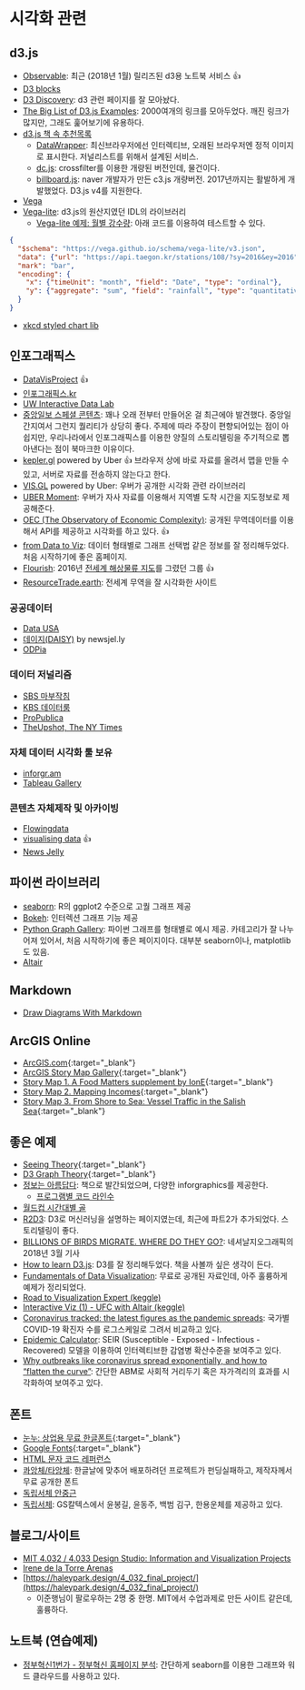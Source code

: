 # 시각화 관련

## d3.js

* [Observable](https://beta.observablehq.com/): 최근 (2018년 1월) 릴리즈된 d3용 노트북 서비스 :+1:
* [D3 blocks](https://bl.ocks.org/)
* [D3 Discovery](https://d3-discovery.net/): d3 관련 페이지를 잘 모아놨다.
* [The Big List of D3.js Examples](http://christopheviau.com/d3list/gallery.html): 2000여개의 링크를 모아두었다. 깨진 링크가 많지만, 그래도 훑어보기에 유용하다.
* [d3.js 책 속 추천목록](../[Book]D3.js/ch02-intro-d3.md)
  * [DataWrapper](http://datawrapper.de): 최신브라우저에선 인터렉티브, 오래된 브라우저엔 정적 이미지로 표시한다. 저널리스트를 위해서 설계된 서비스.
  * [dc.js](http://nickqizhu.github.com/dc.js): crossfilter를 이용한 개량된 버전인데, 물건이다.
  * [billboard.js](https://naver.github.io/billboard.js/): naver 개발자가 만든 c3.js 개량버전. 2017년까지는 활발하게 개발했었다. D3.js v4를 지원한다.
* [Vega](https://vega.github.io/vega/)
* [Vega-lite](https://github.com/vega/vega-lite): d3.js의 원산지였던 IDL의 라이브러리
  * [Vega-lite 예제: 월별 강수량](https://vega.github.io/editor/): 아래 코드를 이용하여 테스트할 수 있다.

```json
{
  "$schema": "https://vega.github.io/schema/vega-lite/v3.json",
  "data": {"url": "https://api.taegon.kr/stations/108/?sy=2016&ey=2016"},
  "mark": "bar",
  "encoding": {
    "x": {"timeUnit": "month", "field": "Date", "type": "ordinal"},
    "y": {"aggregate": "sum", "field": "rainfall", "type": "quantitative"}
  }
}
```

* [xkcd styled chart lib](https://github.com/timqian/chart.xkcd)

## 인포그래픽스

* [DataVisProject](http://datavizproject.com/) :+1:
* [인포그래픽스.kr](http://info-graphics.kr)
* [UW Interactive Data Lab](http://idl.cs.washington.edu/)
* [중앙일보 스페셜 콘텐츠](http://news.joins.com/DigitalSpecial/298): 꽤나 오래 전부터 만들어온 걸 최근에야 발견했다. 중앙일간지여서 그런지 퀄리티가 상당히 좋다. 주제에 따라 주장이 편향되어있는 점이 아쉽지만, 우리나라에서 인포그래픽스를 이용한 양질의 스토리텔링을 주기적으로 뽑아낸다는 점이 북마크한 이유이다.
* [kepler.gl](http://kepler.gl) powered by Uber :+1: 브라우저 상에 바로 자료를 올려서 맵을 만들 수 있고, 서버로 자료를 전송하지 않는다고 한다.
* [VIS.GL](http://vis.gl/) powered by Uber: 우버가 공개한 시각화 관련 라이브러리
* [UBER Moment](https://movement.uber.com/?lang=en-US): 우버가 자사 자료를 이용해서 지역별 도착 시간을 지도정보로 제공해준다.
* [OEC (The Observatory of Economic Complexity)](https://atlas.media.mit.edu/en/visualize/tree_map/hs92/export/ita/all/show/2016/): 공개된 무역데이터를 이용해서 API를 제공하고 시각화를 하고 있다. :+1:
* [from Data to Viz](https://www.data-to-viz.com/): 데이터 형태별로 그래프 선택법 같은 정보를 잘 정리해두었다. 처음 시작하기에 좋은 홈페이지.
* [Flourish](https://app.flourish.studio/projects): 2016년 [전세계 해상물류 지도](https://www.shipmap.org/)를 그렸던 그룹 :+1:
* [ResourceTrade.earth](https://resourcetrade.earth/data): 전세계 무역을 잘 시각화한 사이트

### 공공데이터

* [Data USA](https://datausa.io)
* [데이지(DAISY)](https://daisy.newsjel.ly/solution) by newsjel.ly
* [ODPia](https://odpia.org)

### 데이터 저널리즘

* [SBS 마부작침](http://news.sbs.co.kr/news/newsPlusList.do?themeId=10000000114)
* [KBS 데이터룸](http://u20worldcup.kbs.co.kr/news/list.do?mcd=0909)
* [ProPublica](https://www.propublica.org/)
* [TheUpshot, The NY Times](https://www.nytimes.com/section/upshot)

### 자체 데이터 시각화 툴 보유

* [inforgr.am](https://infogram.com/)
* [Tableau Gallery](https://public.tableau.com/gallery)

### 콘텐츠 자체제작 및 아카이빙

* [Flowingdata](https://flowingdata.com/)
* [visualising data](https://www.visualisingdata.com/) :+1:
* [News Jelly](http://contents.newsjel.ly/)

## 파이썬 라이브러리

* [seaborn](https://seaborn.pydata.org/examples/index.html): R의 ggplot2 수준으로 고퀄 그래프 제공
* [Bokeh](https://bokeh.pydata.org/en/latest/docs/gallery.html): 인터렉션 그래프 기능 제공
* [Python Graph Gallery](https://python-graph-gallery.com/): 파이썬 그래프를 형태별로 예시 제공. 카테고리가 잘 나누어져 있어서, 처음 시작하기에 좋은 페이지이다. 대부분 seaborn이나, matplotlib도 있음.
* [Altair](https://altair-viz.github.io/index.html)

## Markdown

* [Draw Diagrams With Markdown](http://support.typora.io/Draw-Diagrams-With-Markdown/)

## ArcGIS Online

* [ArcGIS.com](http://arcgis.com){:target="_blank"}
* [ArcGIS Story Map Gallery](https://storymaps.arcgis.com/en/gallery/#s=0&md=storymaps-apps:cascade){:target="_blank"}
* [Story Map 1. A Food Matters supplement by IonE](http://umn.maps.arcgis.com/apps/Cascade/index.html?appid=a48c26df4577490ba8b92d410df2e1fd){:target="_blank"}
* [Story Map 2. Mapping Incomes](https://storymaps.esri.com/stories/2018/mapping-incomes/index.html){:target="_blank"}
* [Story Map 3. From Shore to Sea: Vessel Traffic in the Salish Sea](http://tnc.maps.arcgis.com/apps/MapJournal/index.html?appid=48918c38e9454f8794eb0c565c8a9e16){:target="_blank"}

## 좋은 예제

* [Seeing Theory](http://students.brown.edu/seeing-theory/index.html#firstPage){:target="_blank"}
* [D3 Graph Theory](https://mrpandey.github.io/d3graphTheory/){:target="_blank"}
* [정보는 아름답다](https://informationisbeautiful.net/visualizations/): 책으로 발간되었으며, 다양한 inforgraphics를 제공한다.
  * [프로그램별 코드 라인수](https://informationisbeautiful.net/visualizations/million-lines-of-code/)
* [월드컵 시간대별 골](https://www.economist.com/graphic-detail/2018/06/18/every-world-cup-goal-ever-scored)
* [R2D3](http://www.r2d3.us): D3로 머신러닝을 설명하는 페이지였는데, 최근에 파트2가 추가되었다. 스토리텔링이 좋다.
* [BILLIONS OF BIRDS MIGRATE. WHERE DO THEY GO?](https://www.nationalgeographic.com/magazine/2018/03/bird-migration-interactive-maps/): 네셔날지오그래픽의 2018년 3월 기사
* [How to learn D3.js](https://wattenberger.com/blog/d3): D3를 잘 정리해두었다. 책을 사볼까 싶은 생각이 든다.
* [Fundamentals of Data Visualization](https://serialmentor.com/dataviz/): 무료로 공개된 자료인데, 아주 훌륭하게 예제가 정리되었다.
* [Road to Visualization Expert (keggle)](https://www.kaggle.com/subinium/road-to-viz-expert-2-plotly-seaborn)
* [Interactive Viz (1) - UFC with Altair (keggle)](https://www.kaggle.com/subinium/interactive-viz-1-ufc-with-altair)
* [Coronavirus tracked: the latest figures as the pandemic spreads](https://www.ft.com/content/a26fbf7e-48f8-11ea-aeb3-955839e06441): 국가별 COVID-19 확진자 수를 로그스케일로 그려서 비교하고 있다.
* [Epidemic Calculator](http://gabgoh.github.io/COVID/index.html): SEIR (Susceptible - Exposed - Infectious - Recovered) 모델을 이용하여 인터렉티브한 감염병 확산수준을 보여주고 있다.
* [Why outbreaks like coronavirus spread exponentially, and how to “flatten the curve”](https://www.washingtonpost.com/graphics/2020/world/corona-simulator/): 간단한 ABM로 사회적 거리두기 혹은 자가격리의 효과를 시각화하여 보여주고 있다.

## 폰트

* [눈누: 상업용 무료 한글폰트](http://noonnu.cc/){:target="_blank"}
* [Google Fonts](https://fonts.google.com/){:target="_blank"}
* [HTML 문자 코드 레퍼런스](https://www.toptal.com/designers/htmlarrows/arrows/)
* [콰앙체/타앙체](https://dhqj646.blog.me/221283410959): 한글날에 맞추어 배포하려던 프로젝트가 펀딩실패하고, 제작자께서 무료 공개한 폰트
* [독립서체 안중근](https://gscaltexmediahub.com/campaign/the-energy-of-independence-fighters-ajg/)
* [독립서체](https://gscaltexmediahub.com/campaign/the-energy-of-independence-fighters-2/): GS칼텍스에서 윤봉길, 윤동주, 백범 김구, 한용운체를 제공하고 있다.

## 블로그/사이트

* [MIT 4.032 / 4.033 Design Studio: Information and Visualization Projects](https://irenedelatorre.github.io/MIT-Design-Studio-Information-and-Visualization/)
* [Irene de la Torre Arenas](https://irenedelatorrearenas.wordpress.com/)
* [https://haleypark.design/4_032_final_project/](https://haleypark.design/4_032_final_project/)
  * 이준행님이 팔로우하는 2명 중 한명. MIT에서 수업과제로 만든 사이트 같은데, 훌륭하다.

## 노트북 (연습예제)

* [정부혁신1번가 - 정부혁신 홈페이지 분석](https://github.com/innogovKOR/innogov_suggestion/blob/master/02-EDA.ipynb): 간단하게 seaborn를 이용한 그래프와 워드 클라우드를 사용하고 있다.
